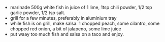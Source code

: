* marinade 500g white fish in juice of 1 lime, 1tsp chili powder, 1/2 tsp garlic powder, 1/2 tsp salt.
* grill for a few minutes, preferably in aluminium tray
* while fish is on grill, make salsa: 1 chopped peach, some cilantro, some chopped red onion, a bit of jalapeno, some lime juice
* put waay too much fish and salsa on a taco and enjoy.
